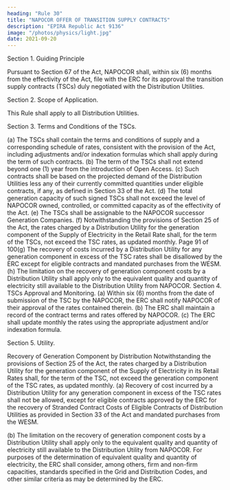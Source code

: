 ```yaml
---
heading: "Rule 30"
title: "NAPOCOR OFFER OF TRANSITION SUPPLY CONTRACTS"
description: "EPIRA Republic Act 9136"
image: "/photos/physics/light.jpg"
date: 2021-09-20
---
```



Section 1. Guiding Principle

Pursuant to Section 67 of the Act, NAPOCOR shall, within six (6) months from the
effectivity of the Act, file with the ERC for its approval the transition supply
contracts (TSCs) duly negotiated with the Distribution Utilities.

Section 2. Scope of Application.

This Rule shall apply to all Distribution Utilities.

Section 3. Terms and Conditions of the TSCs.

(a) The TSCs shall contain the terms and conditions of supply and a
corresponding schedule of rates, consistent with the provision of the
Act, including adjustments and/or indexation formulas which shall
apply during the term of such contracts.
(b) The term of the TSCs shall not extend beyond one (1) year from the
introduction of Open Access.
(c) Such contracts shall be based on the projected demand of the
Distribution Utilities less any of their currently committed quantities
under eligible contracts, if any, as defined in Section 33 of the Act.
(d) The total generation capacity of such signed TSCs shall not exceed the
level of NAPOCOR owned, controlled, or committed capacity as of the
effectivity of the Act.
(e) The TSCs shall be assignable to the NAPOCOR successor Generation
Companies.
(f) Notwithstanding the provisions of Section 25 of the Act, the rates
charged by a Distribution Utility for the generation component of the
Supply of Electricity in the Retail Rate shall, for the term of the TSCs,
not exceed the TSC rates, as updated monthly.
Page 91 of 100(g) The recovery of costs incurred by a Distribution Utility for any
generation component in excess of the TSC rates shall be disallowed
by the ERC except for eligible contracts and mandated purchases
from the WESM.
(h) The limitation on the recovery of generation component costs by a
Distribution Utility shall apply only to the equivalent quality and
quantity of electricity still available to the Distribution Utility from
NAPOCOR.
Section 4. TSCs Approval and Monitoring.
(a) Within six (6) months from the date of submission of the TSC by the
NAPOCOR, the ERC shall notify NAPOCOR of their approval of the rates contained
therein.
(b) The ERC shall maintain a record of the contract terms and rates
offered by NAPOCOR.
(c) The ERC shall update monthly the rates using the appropriate
adjustment and/or indexation formula.

Section 5. Utility.

Recovery of Generation Component by Distribution
Notwithstanding the provisions of Section 25 of the Act, the rates charged
by a Distribution Utility for the generation component of the Supply of
Electricity in its Retail Rates shall, for the term of the TSC, not exceed the
generation component of the TSC rates, as updated monthly.
(a) Recovery of cost incurred by a Distribution Utility for any generation
component in excess of the TSC rates shall not be allowed, except for
eligible contracts approved by the ERC for the recovery of Stranded
Contract Costs of Eligible Contracts of Distribution Utilities as
provided in Section 33 of the Act and mandated purchases from the
WESM.

(b) The limitation on the recovery of generation component costs by a
Distribution Utility shall apply only to the equivalent quality and
quantity of electricity still available to the Distribution Utility from
NAPOCOR. For purposes of the determination of equivalent quality and
quantity of electricity, the ERC shall consider, among others, firm and
non-firm capacities, standards specified in the Grid and Distribution
Codes, and other similar criteria as may be determined by the ERC.

